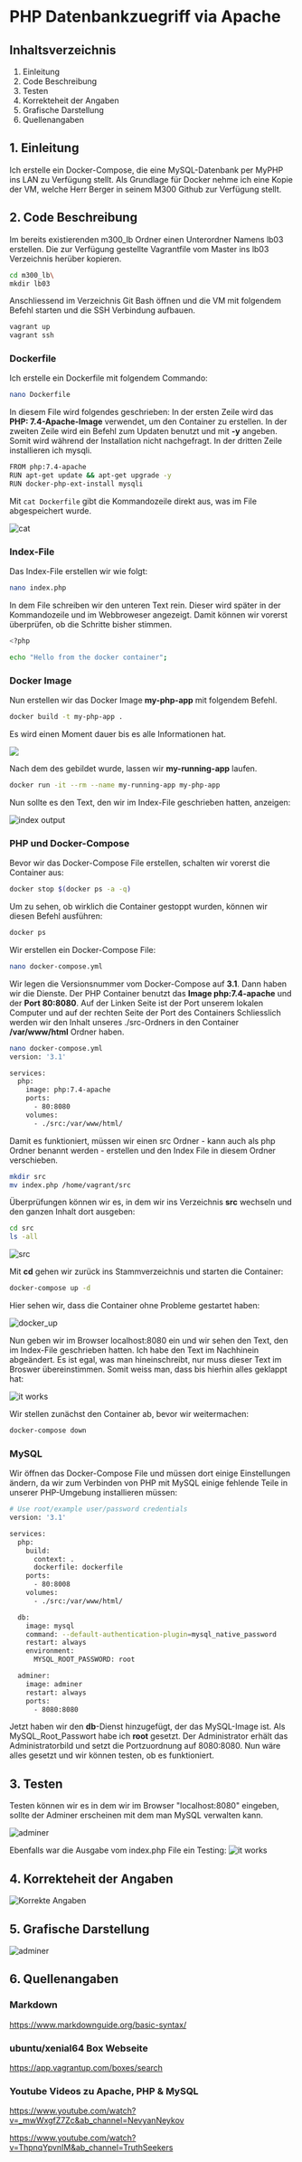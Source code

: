 # PHP Datenbankzuegriff via Apache

## Inhaltsverzeichnis
1. Einleitung
2. Code Beschreibung
3. Testen
4. Korrekteheit der Angaben
5. Grafische Darstellung
6. Quellenangaben

## 1. Einleitung
Ich erstelle ein Docker-Compose, die eine MySQL-Datenbank per MyPHP ins LAN zu Verfügung stellt. Als Grundlage für Docker nehme ich eine Kopie der VM, welche Herr Berger in seinem M300 Github zur Verfügung stellt.

## 2. Code Beschreibung

Im bereits existierenden m300_lb Ordner einen Unterordner Namens lb03 erstellen.
Die zur Verfügung gestellte Vagrantfile vom Master ins lb03 Verzeichnis herüber kopieren.
```bash Codiger Code ist hier gecoded
cd m300_lb\
mkdir lb03
```

Anschliessend im Verzeichnis Git Bash öffnen und die VM mit folgendem Befehl starten und die SSH Verbindung aufbauen.
```bash Codiger Code ist hier gecoded
vagrant up
vagrant ssh
```


### Dockerfile

Ich erstelle ein Dockerfile mit folgendem Commando: 
```bash Codiger Code ist hier gecoded
nano Dockerfile
```

In diesem File wird folgendes geschrieben: In der ersten Zeile wird das **PHP: 7.4-Apache-Image** verwendet, um den Container zu erstellen. In der zweiten Zeile wird ein Befehl zum Updaten benutzt und mit **-y** angeben. Somit wird während der Installation nicht nachgefragt. In der dritten Zeile installieren ich mysqli. 
```bash Codiger Code ist hier gecoded
FROM php:7.4-apache
RUN apt-get update && apt-get upgrade -y
RUN docker-php-ext-install mysqli
```

Mit ```cat Dockerfile``` gibt die Kommandozeile direkt aus, was im File abgespeichert wurde.

![cat](cat_dockerfile.JPG) 


### Index-File

Das Index-File erstellen wir wie folgt:
```bash Codiger Code ist hier gecoded
nano index.php
```

In dem File schreiben wir den unteren Text rein. Dieser wird später in der Kommandozeile und im Webbroweser angezeigt. Damit können wir vorerst überprüfen, ob die Schritte bisher stimmen.
```bash Codiger Code ist hier gecoded
<?php

echo "Hello from the docker container";
```


### Docker Image

Nun erstellen wir das Docker Image **my-php-app** mit folgendem Befehl. 
```bash Codiger Code ist hier gecoded
docker build -t my-php-app .
```

Es wird einen Moment dauer bis es alle Informationen hat.

![](docker_build.JPG)


Nach dem des gebildet wurde, lassen wir **my-running-app** laufen.
```bash Codiger Code ist hier gecoded
docker run -it --rm --name my-running-app my-php-app
```

Nun sollte es den Text, den wir im Index-File geschrieben hatten, anzeigen:

![index output](index_output.JPG) 


### PHP und Docker-Compose

Bevor wir das Docker-Compose File erstellen, schalten wir vorerst die Container aus:
```bash Codiger Code ist hier gecoded
docker stop $(docker ps -a -q)
```

Um zu sehen, ob wirklich die Container gestoppt wurden, können wir diesen Befehl ausführen:
```bash Codiger Code ist hier gecoded
docker ps
```

Wir erstellen ein Docker-Compose File: 
```bash Codiger Code ist hier gecoded
nano docker-compose.yml
```

Wir legen die Versionsnummer vom Docker-Compose auf **3.1**. Dann haben wir die Dienste. Der PHP Container benutzt das **Image php:7.4-apache** und der **Port 80:8080**. Auf der Linken Seite ist der Port unserem lokalen Computer und auf der rechten Seite der Port des Containers Schliesslich werden wir den Inhalt unseres ./src-Ordners in den Container **/var/www/html** Ordner haben. 
```bash Codiger Code ist hier gecoded
nano docker-compose.yml
version: '3.1'

services:
  php:
    image: php:7.4-apache
    ports:
      - 80:8080
    volumes:
      - ./src:/var/www/html/
```

Damit es funktioniert, müssen wir einen src Ordner - kann auch als php Ordner benannt werden - erstellen und den Index File in diesem Ordner verschieben.
```bash Codiger Code ist hier gecoded
mkdir src
mv index.php /home/vagrant/src
```

Überprüfungen können wir es, in dem wir ins Verzeichnis **src** wechseln und den ganzen Inhalt dort ausgeben:
```bash Codiger Code ist hier gecoded
cd src
ls -all
```

![src](src.JPG) 


Mit **cd** gehen wir zurück ins Stammverzeichnis und starten die Container:
```bash Codiger Code ist hier gecoded
docker-compose up -d
```

Hier sehen wir, dass die Container ohne Probleme gestartet haben:

![docker_up](docker_up.JPG) 


Nun geben wir im Browser localhost:8080 ein und wir sehen den Text, den im Index-File geschrieben hatten. Ich habe den Text im Nachhinein abgeändert. Es ist egal, was man hineinschreibt, nur muss dieser Text im Broswer übereinstimmen. Somit weiss man, dass bis hierhin alles geklappt hat:

![it works](neushigas_docker_container.JPG) 


Wir stellen zunächst den Container ab, bevor wir weitermachen:
```bash Codiger Code ist hier gecoded
docker-compose down
```


### MySQL

Wir öffnen das Docker-Compose File und müssen dort einige Einstellungen ändern, da wir zum Verbinden von PHP mit MySQL einige fehlende Teile in unserer PHP-Umgebung installieren müssen:
```bash Codiger Code ist hier gecoded
# Use root/example user/password credentials
version: '3.1'

services:
  php:
    build:
      context: .
      dockerfile: dockerfile
    ports:
      - 80:8008
    volumes:
      - ./src:/var/www/html/

  db:
    image: mysql
    command: --default-authentication-plugin=mysql_native_password
    restart: always
    environment:
      MYSQL_ROOT_PASSWORD: root

  adminer:
    image: adminer
    restart: always
    ports:
      - 8080:8080
```

Jetzt haben wir den **db**-Dienst hinzugefügt, der das MySQL-Image ist. Als MySQL_Root_Passwort habe ich **root** gesetzt. Der Administrator erhält das Administratorbild und setzt die Portzuordnung auf 8080:8080. Nun wäre alles gesetzt und wir können testen, ob es funktioniert.


## 3. Testen

Testen können wir es in dem wir im Browser "localhost:8080" eingeben, sollte der Adminer erscheinen mit dem man MySQL verwalten kann.

![adminer](mysql.JPG) 

Ebenfalls war die Ausgabe vom index.php File ein Testing:
![it works](neushigas_docker_container.JPG)


## 4. Korrekteheit der Angaben

![Korrekte Angaben](KorrekteAngaben.JPG) 


## 5. Grafische Darstellung
![adminer](mysql.JPG) 


## 6. Quellenangaben

### Markdown
https://www.markdownguide.org/basic-syntax/

### ubuntu/xenial64 Box Webseite 
https://app.vagrantup.com/boxes/search

### Youtube Videos zu Apache, PHP & MySQL
https://www.youtube.com/watch?v=_mwWxgfZ7Zc&ab_channel=NevyanNeykov

https://www.youtube.com/watch?v=ThpnqYpvnIM&ab_channel=TruthSeekers
